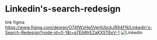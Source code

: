 # Linkedin's-search-redesign 
link figma
https://www.figma.com/design/O74fWzHe5VeHUbckJR94FN/Linkedin's-Search-Redesign?node-id=0-1&t=g7EbWrEZaKXST6xV-1
![Linkedin](https://github.com/user-attachments/assets/cf301f60-bf7a-42f9-a3d2-59ff5660d27a)

